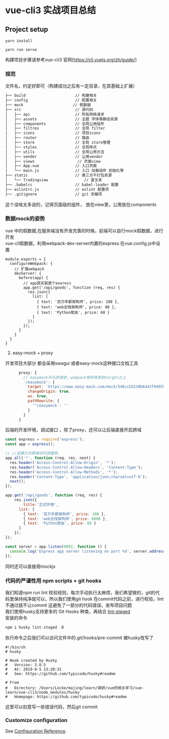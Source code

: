 # vue-cli3  实战项目总结

## Project setup
```
yarn install 

yarn run serve  

```
构建项目步骤请参考vue-cli3 官网[https://cli.vuejs.org/zh/guide/]  
### 规范

文件名，约定好即可（构建成功之后有一定目录，在其基础上扩展）

```bash
├── build                      // 构建相关  
├── config                     // 配置相关
├── mock                      // 假数据
├── src                        // 源代码
│   ├── api                    // 所有网络请求
│   ├── assets                 // 主题 字体等静态资源
│   ├── components             // 全局公用组件
│   ├── filtres                // 全局 filter
│   ├── icons                  // 项目icons
│   ├── router                 // 路由
│   ├── store                  // 全局 store管理
│   ├── styles                 // 全局样式
│   ├── utils                  // 全局公用方法
│   ├── vendor                 // 公用vendor
│   ├── views                   // 页面view
│   ├── App.vue                // 入口页面
│   └── main.js                // 入口 加载组件 初始化等
├── static                     // 第三方不打包资源
│   └── Tradingview                // 富文本
├── .babelrc                   // babel-loader 配置
├── eslintrc.js                // eslint 配置项
├── .gitignore                 // git 忽略项
```

这个没啥太多说的，记得页面级的组件， 放在view里，公用放在components 
### 数据mock的姿势
vue 中的假数据,在服务端没有开发完善的时候，前端可以自行mock假数据，进行开发  
vue-cli假数据，利用webpack-dev-server内置的express  在vue.config.js中设置
```
module.exports = {
  configureWebpack: {
    // 扩展webpack
    devServer: {
      before(app) {
        // app其实就是个exoress
        app.get('/api/goods', function (req, res) {
          res.json({
            list: [
              { text: '百万年薪架构师', price: 100 },
              { text: 'web全栈架构师', price: 80 },
              { text: 'Python爬虫', price: 60 }
            ]
          });
        });
      }
    }
  }
}
```
2. easy-mock + proxy

开发项目大部分 都会采用swagui 或者easy-mock这种接口文档工具

```js
      proxy: {
        // easymock开头的请求，webpack帮你转发到target之上
        '/easymock': {
          target: 'https://www.easy-mock.com/mock/5d6ccb5238b6442f949552e2/example/queryList',
          changeOrigin: true,
          ws: true,
          pathRewrite: {
            '^/easymock': ''
          }
        }
      }
```
后端的开发环境，调试接口 ，除了proxy，还可以让后端直接开启跨域
```js
const express = require('express');
const app = express();

// //设置允许跨域访问该服务.
app.all('*', function (req, res, next) {
  res.header('Access-Control-Allow-Origin', '*');
  res.header('Access-Control-Allow-Headers', 'Content-Type');
  res.header('Access-Control-Allow-Methods', '*');
  res.header('Content-Type', 'application/json;charset=utf-8');
  next();
});

app.get('/api/goods', function (req, res) {
    res.json({
        title:'正式环境',
      list: [
        { text: '百万年薪架构师', price: 100 },
        { text: 'web全栈架构师', price: 8000 },
        { text: 'Python爬虫', price: 60 }
      ]
    });
});

const server = app.listen(9082, function () {
  console.log('Express app server listening on port %d', server.address().port);
});
```
同时还可以直接用mockjs  
### 代码的严谨性用  npm scripts + git hooks  

我们知道npm run lint 校验规则，每次手动执行太麻烦，我们希望做的，git的代码里保持纯净就可以，所以我们使用git hook 在commit代码之前，进行校验，lint不通过就不让commit 这避免了一部分的代码错误，发布项目问题  
我们使用husky支持更多的 Git Hooks 种类，再结合 [lint-staged](https://link.juejin.im/?target=https%3A%2F%2Fgithub.com%2Fokonet%2Flint-staged)  
安装的命令
```js
npm i husky lint-staged -D
```
执行命令之后我们可以访问文件中的.git/hooks/pre-commit 被husky改写了
```brsh
#!/bin/sh
# husky

# Hook created by Husky
#   Version: 3.0.5
#   At: 2019-9-5 13:20:31
#   See: https://github.com/typicode/husky#readme

# From
#   Directory: /Users/Locke/majing/learn/调研/vue的相关学习/vue-learn/vue-cli3/node_modules/husky
#   Homepage: https://github.com/typicode/husky#readme

```
这里可以刻意写一些错误代码，然后git commit 

### Customize configuration
See [Configuration Reference](https://cli.vuejs.org/config/).
